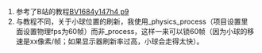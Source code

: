 1. 参考了B站的教程[BV1684y147h4 p9](https://www.bilibili.com/video/BV1684y147h4/?p=9&share_source=copy_web&vd_source=d036a1d0faf73c3bcc94e24bf0bcf811)
1. 与教程不同，关于小球位置的刷新，我使用_physics_process（项目设置里面设置物理fps为60帧）而非_process，这样一来可以锁60帧（因为小球的移速是xx像素/帧；如果显示器刷新率过高，小球会走得太快）。